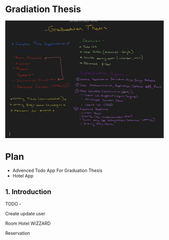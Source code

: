 # Gradiation Thesis

![plot](./.ideas/plan-1.png)

# Plan
- Advenced Todo App For Graduation Thesis 
- Hotel App
## 1. Introduction


TODO - 

Create update user 

Room Hotel WiZZARD

Reservation

